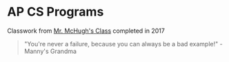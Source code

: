# AP CS Programs
 Classwork from [Mr. McHugh's Class](/McHugh-Syllabus.pdf) completed in 2017  

>"You're never a failure, because you can always be a bad example!" - Manny's Grandma
